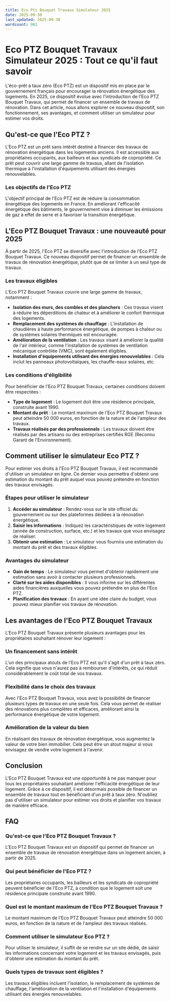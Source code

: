 ```yaml
---
title: Eco Ptz Bouquet Travaux Simulateur 2025
date: 2025-09-30
last_updated: 2025-09-30
wordcount: 962
---
```


# Eco PTZ Bouquet Travaux Simulateur 2025 : Tout ce qu'il faut savoir

L'éco-prêt à taux zéro (Eco PTZ) est un dispositif mis en place par le gouvernement français pour encourager la rénovation énergétique des logements. En 2025, ce dispositif évolue avec l'introduction de l'Eco PTZ Bouquet Travaux, qui permet de financer un ensemble de travaux de rénovation. Dans cet article, nous allons explorer ce nouveau dispositif, son fonctionnement, ses avantages, et comment utiliser un simulateur pour estimer vos droits.

## Qu'est-ce que l'Eco PTZ ?

L'Eco PTZ est un prêt sans intérêt destiné à financer des travaux de rénovation énergétique dans les logements anciens. Il est accessible aux propriétaires occupants, aux bailleurs et aux syndicats de copropriété. Ce prêt peut couvrir une large gamme de travaux, allant de l'isolation thermique à l'installation d'équipements utilisant des énergies renouvelables.

### Les objectifs de l'Eco PTZ

L'objectif principal de l'Eco PTZ est de réduire la consommation énergétique des logements en France. En améliorant l'efficacité énergétique des bâtiments, le gouvernement vise à diminuer les émissions de gaz à effet de serre et à favoriser la transition énergétique.

## L'Eco PTZ Bouquet Travaux : une nouveauté pour 2025

À partir de 2025, l'Eco PTZ se diversifie avec l'introduction de l'Eco PTZ Bouquet Travaux. Ce nouveau dispositif permet de financer un ensemble de travaux de rénovation énergétique, plutôt que de se limiter à un seul type de travaux.

### Les travaux éligibles

L'Eco PTZ Bouquet Travaux couvre une large gamme de travaux, notamment :

- **Isolation des murs, des combles et des planchers** : Ces travaux visent à réduire les déperditions de chaleur et à améliorer le confort thermique des logements.
- **Remplacement des systèmes de chauffage** : L'installation de chaudières à haute performance énergétique, de pompes à chaleur ou de systèmes solaires thermiques est encouragée.
- **Amélioration de la ventilation** : Les travaux visant à améliorer la qualité de l'air intérieur, comme l'installation de systèmes de ventilation mécanique contrôlée (VMC), sont également éligibles.
- **Installation d'équipements utilisant des énergies renouvelables** : Cela inclut les panneaux photovoltaïques, les chauffe-eaux solaires, etc.

### Les conditions d'éligibilité

Pour bénéficier de l'Eco PTZ Bouquet Travaux, certaines conditions doivent être respectées :

- **Type de logement** : Le logement doit être une résidence principale, construite avant 1990.
- **Montant du prêt** : Le montant maximum de l'Eco PTZ Bouquet Travaux peut atteindre 50 000 euros, en fonction de la nature et de l'ampleur des travaux.
- **Travaux réalisés par des professionnels** : Les travaux doivent être réalisés par des artisans ou des entreprises certifiés RGE (Reconnu Garant de l'Environnement).

## Comment utiliser le simulateur Eco PTZ ?

Pour estimer vos droits à l'Eco PTZ Bouquet Travaux, il est recommandé d'utiliser un simulateur en ligne. Ce dernier vous permettra d'obtenir une estimation du montant du prêt auquel vous pouvez prétendre en fonction des travaux envisagés.

### Étapes pour utiliser le simulateur

1. **Accéder au simulateur** : Rendez-vous sur le site officiel du gouvernement ou sur des plateformes dédiées à la rénovation énergétique.
2. **Saisir les informations** : Indiquez les caractéristiques de votre logement (année de construction, surface, etc.) et les travaux que vous envisagez de réaliser.
3. **Obtenir une estimation** : Le simulateur vous fournira une estimation du montant du prêt et des travaux éligibles.

### Avantages du simulateur

- **Gain de temps** : Le simulateur vous permet d'obtenir rapidement une estimation sans avoir à contacter plusieurs professionnels.
- **Clarté sur les aides disponibles** : Il vous informe sur les différentes aides financières auxquelles vous pouvez prétendre en plus de l'Eco PTZ.
- **Planification des travaux** : En ayant une idée claire du budget, vous pouvez mieux planifier vos travaux de rénovation.

## Les avantages de l'Eco PTZ Bouquet Travaux

L'Eco PTZ Bouquet Travaux présente plusieurs avantages pour les propriétaires souhaitant rénover leur logement :

### Un financement sans intérêt

L'un des principaux atouts de l'Eco PTZ est qu'il s'agit d'un prêt à taux zéro. Cela signifie que vous n'aurez pas à rembourser d'intérêts, ce qui réduit considérablement le coût total de vos travaux.

### Flexibilité dans le choix des travaux

Avec l'Eco PTZ Bouquet Travaux, vous avez la possibilité de financer plusieurs types de travaux en une seule fois. Cela vous permet de réaliser des rénovations plus complètes et efficaces, améliorant ainsi la performance énergétique de votre logement.

### Amélioration de la valeur du bien

En réalisant des travaux de rénovation énergétique, vous augmentez la valeur de votre bien immobilier. Cela peut être un atout majeur si vous envisagez de vendre votre logement à l'avenir.

## Conclusion

L'Eco PTZ Bouquet Travaux est une opportunité à ne pas manquer pour tous les propriétaires souhaitant améliorer l'efficacité énergétique de leur logement. Grâce à ce dispositif, il est désormais possible de financer un ensemble de travaux tout en bénéficiant d'un prêt à taux zéro. N'oubliez pas d'utiliser un simulateur pour estimer vos droits et planifier vos travaux de manière efficace.

## FAQ

### Qu'est-ce que l'Eco PTZ Bouquet Travaux ?

L'Eco PTZ Bouquet Travaux est un dispositif qui permet de financer un ensemble de travaux de rénovation énergétique dans un logement ancien, à partir de 2025.

### Qui peut bénéficier de l'Eco PTZ ?

Les propriétaires occupants, les bailleurs et les syndicats de copropriété peuvent bénéficier de l'Eco PTZ, à condition que le logement soit une résidence principale construite avant 1990.

### Quel est le montant maximum de l'Eco PTZ Bouquet Travaux ?

Le montant maximum de l'Eco PTZ Bouquet Travaux peut atteindre 50 000 euros, en fonction de la nature et de l'ampleur des travaux réalisés.

### Comment utiliser le simulateur Eco PTZ ?

Pour utiliser le simulateur, il suffit de se rendre sur un site dédié, de saisir les informations concernant votre logement et les travaux envisagés, puis d'obtenir une estimation du montant du prêt.

### Quels types de travaux sont éligibles ?

Les travaux éligibles incluent l'isolation, le remplacement de systèmes de chauffage, l'amélioration de la ventilation et l'installation d'équipements utilisant des énergies renouvelables.
